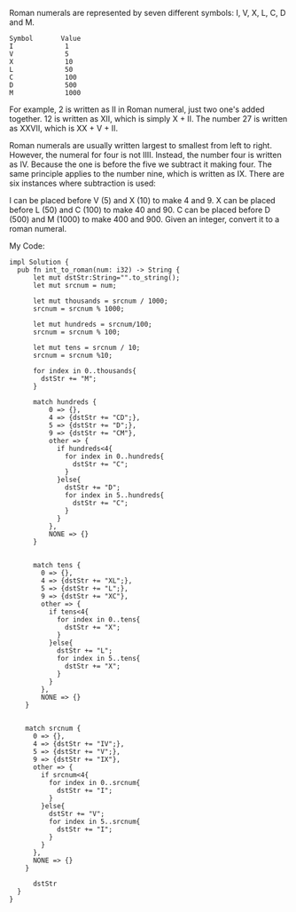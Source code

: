 Roman numerals are represented by seven different symbols: I, V, X, L, C, D and M.
```
Symbol       Value
I             1
V             5
X             10
L             50
C             100
D             500
M             1000

```
For example, 2 is written as II in Roman numeral, just two one's added together. 12 is written as XII, which is simply X + II. The number 27 is written as XXVII, which is XX + V + II.

Roman numerals are usually written largest to smallest from left to right. However, the numeral for four is not IIII. Instead, the number four is written as IV. Because the one is before the five we subtract it making four. The same principle applies to the number nine, which is written as IX. There are six instances where subtraction is used:

I can be placed before V (5) and X (10) to make 4 and 9. 
X can be placed before L (50) and C (100) to make 40 and 90. 
C can be placed before D (500) and M (1000) to make 400 and 900.
Given an integer, convert it to a roman numeral.



My Code:
```
impl Solution {
  pub fn int_to_roman(num: i32) -> String {
      let mut dstStr:String="".to_string();
      let mut srcnum = num;

      let mut thousands = srcnum / 1000;
      srcnum = srcnum % 1000;

      let mut hundreds = srcnum/100;
      srcnum = srcnum % 100;

      let mut tens = srcnum / 10;
      srcnum = srcnum %10;

      for index in 0..thousands{
        dstStr += "M";
      }

      match hundreds {
          0 => {},
          4 => {dstStr += "CD";},
          5 => {dstStr += "D";},
          9 => {dstStr += "CM"},
          other => {
            if hundreds<4{
              for index in 0..hundreds{
                dstStr += "C";
              }
            }else{
              dstStr += "D";
              for index in 5..hundreds{
                dstStr += "C";
              }
            }
          },
          NONE => {}
      }

      
      match tens {
        0 => {},
        4 => {dstStr += "XL";},
        5 => {dstStr += "L";},
        9 => {dstStr += "XC"},
        other => {
          if tens<4{
            for index in 0..tens{
              dstStr += "X";
            }
          }else{
            dstStr += "L";
            for index in 5..tens{
              dstStr += "X";
            }
          }
        },
        NONE => {}
    }


    match srcnum {
      0 => {},
      4 => {dstStr += "IV";},
      5 => {dstStr += "V";},
      9 => {dstStr += "IX"},
      other => {
        if srcnum<4{
          for index in 0..srcnum{
            dstStr += "I";
          }
        }else{
          dstStr += "V";
          for index in 5..srcnum{
            dstStr += "I";
          }
        }
      },
      NONE => {}
    }

      dstStr
  }
}

```
